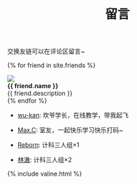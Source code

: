 ﻿---
layout: page
title: 留言
---
交换友链可以在评论区留言~

{% for friend in site.friends %}
<div class="card">
<div class="card-portrait" onclick="location.href='{{ friend.src }}'"><img src="{{ friend.portrait }}"></div>
<div class="card-information"><strong>{{ friend.name }}</strong><br>{{ friend.description }}</div>
</div>
{% endfor %}

- [wu-kan](https://wu-kan.github.io): 坎爷学长，在线教学，带我起飞

- [Max.C](https://437436999.github.io): 室友，一起快乐学习快乐打码~

- [Reborn](https://KomicaReborn.github.io): 计科三人组×1

- [林澈](https://52hert-z.github.io): 计科三人组×2

{% include valine.html %}
